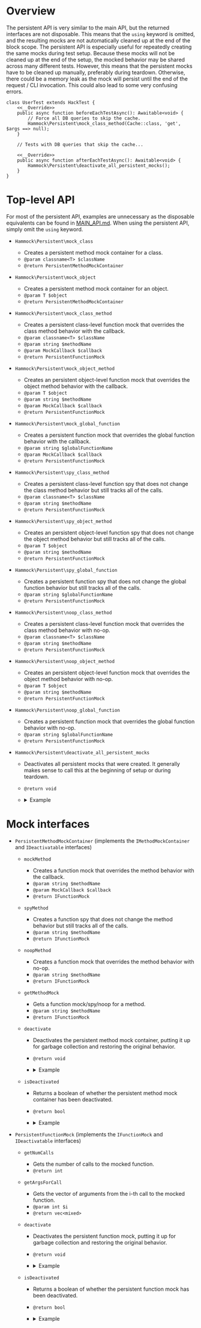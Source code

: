 # Overview

The persistent API is very similar to the main API, but the returned interfaces are not disposable. This means that the `using` keyword is omitted, and the resulting mocks are not automatically cleaned up at the end of the block scope. The persistent API is especially useful for repeatedly creating the same mocks during test setup. Because these mocks will not be cleaned up at the end of the setup, the mocked behavior may be shared across many different tests. However, this means that the persistent mocks have to be cleaned up manually, preferably during teardown. Otherwise, there could be a memory leak as the mock will persist until the end of the request / CLI invocation. This could also lead to some very confusing errors.

```hack
class UserTest extends HackTest {
	<<__Override>>
	public async function beforeEachTestAsync(): Awaitable<void> {
		// Force all DB queries to skip the cache.
		Hammock\Persistent\mock_class_method(Cache::class, 'get', $args ==> null);
	}

	// Tests with DB queries that skip the cache...

	<<__Override>>
	public async function afterEachTestAsync(): Awaitable<void> {
		Hammock\Persistent\deactivate_all_persistent_mocks();
	}
}
```

# Top-level API

For most of the persistent API, examples are unnecessary as the disposable equivalents can be found in [MAIN_API.md](https://github.com/quizlet/hammock/blob/master/MAIN_API.md). When using the persistent API, simply omit the `using` keyword.

- `Hammock\Persistent\mock_class`
	- Creates a persistent method mock container for a class.
	- `@param classname<T> $className`
	- `@return PersistentMethodMockContainer`

- `Hammock\Persistent\mock_object`
	- Creates a persistent method mock container for an object.
	- `@param T $object`
	- `@return PersistentMethodMockContainer`

- `Hammock\Persistent\mock_class_method`
	- Creates a persistent class-level function mock that overrides the class method behavior with the callback.
	- `@param classname<T> $className`
	- `@param string $methodName`
	- `@param MockCallback $callback`
	- `@return PersistentFunctionMock`

- `Hammock\Persistent\mock_object_method`
	- Creates an persistent object-level function mock that overrides the object method behavior with the callback.
	- `@param T $object`
	- `@param string $methodName`
	- `@param MockCallback $callback`
	- `@return PersistentFunctionMock`

- `Hammock\Persistent\mock_global_function`
	- Creates a persistent function mock that overrides the global function behavior with the callback.
	- `@param string $globalFunctionName`
	- `@param MockCallback $callback`
	- `@return PersistentFunctionMock`

- `Hammock\Persistent\spy_class_method`
	- Creates a persistent class-level function spy that does not change the class method behavior but still tracks all of the calls.
	- `@param classname<T> $className`
	- `@param string $methodName`
	- `@return PersistentFunctionMock`

- `Hammock\Persistent\spy_object_method`
	- Creates an persistent object-level function spy that does not change the object method behavior but still tracks all of the calls.
	- `@param T $object`
	- `@param string $methodName`
	- `@return PersistentFunctionMock`

- `Hammock\Persistent\spy_global_function`
	- Creates a persistent function spy that does not change the global function behavior but still tracks all of the calls.
	- `@param string $globalFunctionName`
	- `@return PersistentFunctionMock`

- `Hammock\Persistent\noop_class_method`
	- Creates a persistent class-level function mock that overrides the class method behavior with no-op.
	- `@param classname<T> $className`
	- `@param string $methodName`
	- `@return PersistentFunctionMock`

- `Hammock\Persistent\noop_object_method`
	- Creates an persistent object-level function mock that overrides the object method behavior with no-op.
	- `@param T $object`
	- `@param string $methodName`
	- `@return PersistentFunctionMock`

- `Hammock\Persistent\noop_global_function`
	- Creates a persistent function mock that overrides the global function behavior with no-op.
	- `@param string $globalFunctionName`
	- `@return PersistentFunctionMock`

- `Hammock\Persistent\deactivate_all_persistent_mocks`
	- Deactivates all persistent mocks that were created. It generally makes sense to call this at the beginning of setup or during teardown.
	- `@return void`
	-	<details><summary>Example</summary><p>

		```hack
		$alice = new User('Alice');

		$alice->getName() === 'Alice'; // true

		Hammock\Persistent\mock_object_method($alice, 'getName', $args ==> 'Carol');

		$alice->getName() === 'Carol'; // true

		Hammock\Persistent\deactivate_all_persistent_mocks();

		$alice->getName() === 'Alice'; // true
		```

		</p></details>

# Mock interfaces

- `PersistentMethodMockContainer` (implements the `IMethodMockContainer` and `IDeactivatable` interfaces)

	- `mockMethod`
		- Creates a function mock that overrides the method behavior with the callback.
		- `@param string $methodName`
		- `@param MockCallback $callback`
		- `@return IFunctionMock`

	- `spyMethod`
		- Creates a function spy that does not change the method behavior but still tracks all of the calls.
		- `@param string $methodName`
		- `@return IFunctionMock`

	- `noopMethod`
		- Creates a function mock that overrides the method behavior with no-op.
		- `@param string $methodName`
		- `@return IFunctionMock`

	- `getMethodMock`
		- Gets a function mock/spy/noop for a method.
		- `@param string $methodName`
		- `@return IFunctionMock`
	
	- `deactivate`
		- Deactivates the persistent method mock container, putting it up for garbage collection and restoring the original behavior.
		- `@return void`
		- <details><summary>Example</summary><p>

			```hack
			$alice = new User('Alice');

			$aliceMock = Hammock\Persistent\mock_object($alice);

			$aliceMock->mockMethod('getName', $args ==> 'Carol');

			$alice->getName() === 'Carol'; // true

			$aliceMock->deactivate();

			$alice->getName() === 'Alice'; // true
			```

			</p></details>

	- `isDeactivated`
		- Returns a boolean of whether the persistent method mock container has been deactivated.
		- `@return bool`
		- <details><summary>Example</summary><p>

			```hack
			$alice = newUser('Alice');

			$aliceMock = Hammock\Persistent\mock_object($alice);

			$aliceMock->isDeactivated(); // false

			$aliceMock->deactivate();

			$aliceMock->isDeactivated(); // true
			```

			</p></details>

- `PersistentFunctionMock` (implements the `IFunctionMock` and `IDeactivatable` interfaces)

	- `getNumCalls`
		- Gets the number of calls to the mocked function.
		- `@return int`

	- `getArgsForCall`
		- Gets the vector of arguments from the i-th call to the mocked function.
		- `@param int $i`
		- `@return vec<mixed>`
	
	- `deactivate`
		- Deactivates the persistent function mock, putting it up for garbage collection and restoring the original behavior.
		- `@return void`
		- <details><summary>Example</summary><p>

			```hack
			$alice = new User('Alice');

			$getNameMock = Hammock\Persistent\mock_object_method($alice, 'getName', $args ==> 'Carol');
			
			$alice->getName() === 'Carol'; // true
			$getNameMock->getNumCalls() === 1; // true

			$getNameMock->deactivate();

			$alice->getName() === 'Alice'; // true
			```

			</p></details>

	- `isDeactivated`
		- Returns a boolean of whether the persistent function mock has been deactivated.
		- `@return bool`
		- <details><summary>Example</summary><p>

			```hack
			$alice = new User('Alice');

			$getNameMock = Hammock\Persistent\mock_object_method($alice, 'getName', $args ==> 'Carol');

			$getNameMock->isDeactivated(); // false

			$getNameMock->deactivate();

			$getNameMock->isDeactivated(); // true
			```

			</p></details>
